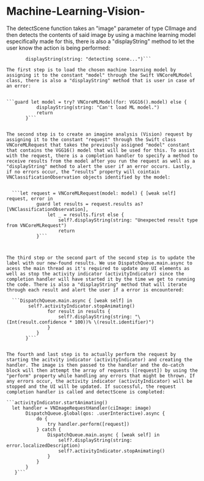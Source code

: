 # Machine-Learning-Vision-

The detectScene function takes an "image" parameter of type CIImage and then detects the contents of said image by using a machine learning model especifically made for this, there is also a "displayString" method to let the user know the action is being performed: 

 ```func detectScene(image: CIImage) {
        displayString(string: "detecting scene...")```

The first step is to load the chosen machine learning model by assigning it to the constant "model" through the Swift VNCoreMLModel class, there is also a "displayString" method that is user in case of an error:
        
       
 ```guard let model = try? VNCoreMLModel(for: VGG16().model) else {
            displayString(string: "Can't load ML model.")
            return
        }```

 
The second step is to create an imagine analysis (Vision) request by assigning it to the constant "request" through the Swift class VNCoreMLRequest that takes the previously assigned "model" constant that contains the VGG16() model that will be used for this. To assist with the request, there is a completion handler to specify a method to receive results from the model after you run the request as well as a "displayString" method to alert the user if an error occurs. Lastly, if no errors occur, the “results” property will cointain VNClassificationObservation objects identified by the model:
        

   ```let request = VNCoreMLRequest(model: model) { [weak self] request, error in
            guard let results = request.results as? [VNClassificationObservation],
                let _ = results.first else {
                    self?.displayString(string: "Unexpected result type from VNCoreMLRequest")
                    return
            }```
            

      
The third step or the second part of the second step is to update the label with our new-found results. We use DispatchQueue.main.async to acess the main thread as it's required to update any UI elements as well as stop the activity indicator (activityIndicator) since the completion handler will have started it by the time we get to running the code. There is also a "displayString" method that will iterate through each result and alert the user if a error is encountered:

   ```DispatchQueue.main.async { [weak self] in
         self?.activityIndicator.stopAnimating()
                for result in results {
                    self?.displayString(string: "\(Int(result.confidence * 100))% \(result.identifier)")
                }
            }
        }```
        
 
The fourth and last step is to actually perform the request by starting the acitvity indicator (activityIndicator) and creating the handler. The image is then passed to the handler and the do-catch block will then attempt the array of requests ([request]) by using the "perform" property while handling any errors that might be thrown. If any errors occur, the activity indicator (activityIndicator) will be stopped and the UI will be updated. If successful, the request completion handler is called and detectScene is completed:
       
```activityIndicator.startAnimating()
   let handler = VNImageRequestHandler(ciImage: image)
        DispatchQueue.global(qos: .userInteractive).async {
            do {
                try handler.perform([request])
            } catch {
                DispatchQueue.main.async { [weak self] in
                    self?.displayString(string: error.localizedDescription)
                    self?.activityIndicator.stopAnimating()
                }
            }
        }
    }```

